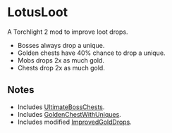 # LotusLoot

A Torchlight 2 mod to improve loot drops.

- Bosses always drop a unique.
- Golden chests have 40% chance to drop a unique.
- Mobs drops 2x as much gold.
- Chests drop 2x as much gold.

## Notes

- Includes [UltimateBossChests](https://steamcommunity.com/sharedfiles/filedetails/?id=230383445).
- Includes [GoldenChestWithUniques](https://steamcommunity.com/sharedfiles/filedetails/?id=146539733&searchtext=Golden+Chest+with+Uniques).
- Includes modified [ImprovedGoldDrops](https://www.torchlightfansite.com/mod_downloads/skills-spells-tl2/download-248-improved-gold-drops-fast-gold.html).